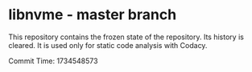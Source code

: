# libnvme - master branch

This repository contains the frozen state of the repository.
Its history is cleared. It is used only for static code
analysis with Codacy.

Commit Time: 1734548573